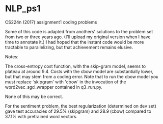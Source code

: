 # NLP_ps1
CS224n (2017) assignment1 coding problems

Some of this code is adapted from anothers' solutions to the problem set from two or three years ago.  (I'll upload my original version when I have time to annotate it.)  I had hoped that the instant code would be more tractable to parallelizing, but that achievement remains elusive. 

Notes:

The cross-entropy cost function, with the skip-gram model, seems to plateau at around 9.4.  Costs with the cbow model are substantially lower, but that may stem from a coding error.  Note that  to run the cbow model you must replace 'skipgram' with 'cbow' in the invocation of the  word2vec_sgd_wrapper contained in q3_run.py.

None of this may be correct.

For the sentiment problem, the best regularization (determined on dev set) gave test accuracies of 29.5% (skipgram) and 28.9 (cbow) compared to 37.1%  with pretrained word vectors.  


